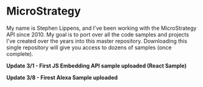 # MicroStrategy

My name is Stephen Lippens, and I've been working with the MicroStrategy API since 2010. My goal is to port over all the code samples and projects I've created over the years into this master repository. Downloading this single repository will give you access to dozens of samples (once complete). 

**Update 3/1 - First JS Embedding API sample uploaded (React Sample)**

**Update 3/8 - Firest Alexa Sample uploaded**
